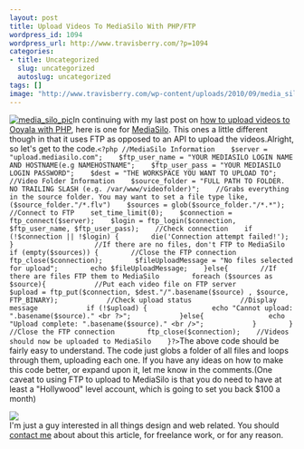 ```yaml
--- 
layout: post
title: Upload Videos To MediaSilo With PHP/FTP
wordpress_id: 1094
wordpress_url: http://www.travisberry.com/?p=1094
categories: 
- title: Uncategorized
  slug: uncategorized
  autoslug: uncategorized
tags: []
image: "http://www.travisberry.com/wp-content/uploads/2010/09/media_silo_pic.jpg"
---
```

[![](http://www.travisberry.com/wp-content/uploads/2010/09/media_silo_pic.jpg "media_silo_pic")](http://www.flickr.com/photos/spiesteleviv/3654728245/)In continuing with my last post on [how to upload videos to Ooyala with PHP](http://www.travisberry.com/2010/09/upload-a-video-to-ooyala-with-php/), here is one for [MediaSilo](http://www.mediasilo.com/). This ones a little different though in that it uses FTP as opposed to an API to upload the videos.<!--more-->Alright, so let's get to the code.``<?php //MediaSilo Information    $server = "upload.mediasilo.com";    $ftp_user_name = "YOUR MEDIASILO LOGIN NAME AND HOSTNAME(e.g NAMEHOSTNAME";    $ftp_user_pass = "YOUR MEDIASILO LOGIN PASSWORD";    $dest = "THE WORKSPACE YOU WANT TO UPLOAD TO";                                    //Video Folder Information    $source_folder = "FULL PATH TO FOLDER. NO TRAILING SLASH (e.g. /var/www/videofolder)";    //Grabs everything in the source folder. You may want to set a file type like, ($source_folder."/*.flv")    $sources = glob($source_folder."/*.*");                    //Connect to FTP    set_time_limit(0);    $connection = ftp_connect($server);    $login = ftp_login($connection, $ftp_user_name, $ftp_user_pass);    //Check connection    if (!$connection || !$login) {        die('Connection attempt failed!');    }                    //If there are no files, don't FTP to MediaSilo    if (empty($sources)) {        //Close the FTP connection        ftp_close($connection);        $fileUploadMessage = "No files selected for upload";        echo $fileUploadMessage;    }else{        //If there are files FTP them to MediaSilo        foreach ($sources as $source){            //Put each video file on FTP server            $upload = ftp_put($connection, $dest."/".basename($source) , $source, FTP_BINARY);            //Check upload status            //Display message            if (!$upload) {                echo "Cannot upload: ".basename($source)." <br ?>";            }else{                echo "Upload complete: ".basename($source)." <br />";            }        }        //Close the FTP connection        ftp_close($connection);    //Videos should now be uploaded to MediaSilo    }?>``The above code should be fairly easy to understand. The code just globs a folder of all files and loops through them, uploading each one. If you have any ideas on how to make this code better, or expand upon it, let me know in the comments.(One caveat to using FTP to upload to MediaSilo is that you do need to have at least a "Hollywood" level account, which is going to set you back $100 a month)<script>utmx_section("contact1")</script><div id="contactme"><div class="avatar">![](http://www.gravatar.com/avatar/c9e8248c1237949b66a735bed64ae841?s=32&d=identicon&r=G)</div>I'm just a guy interested in all things design and web related. You should [contact me](http://www.travisberry.com/contact/) about about this article, for freelance work, or for any reason.</div>
